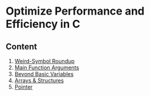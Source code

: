 # Optimize Performance and Efficiency in C

## Content

1. [Weird-Symbol Roundup](https://github.com/fthcknmz/C-Optimize-Performance-and-Efficiency/tree/main/Symbol%20Roundup)
2. [Main Function Arguments](https://github.com/fthcknmz/C-Optimize-Performance-and-Efficiency/tree/main/Main%20Function%20Arguments)
3. [Beyond Basic Variables]()
4. [Arrays & Structures]()
5. [Pointer]()



